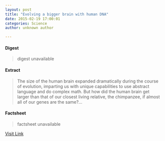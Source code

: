 ```yaml
---
layout: post
title: "Evolving a bigger brain with human DNA"
date: 2015-02-19 17:00:01
categories: Science
author: unknown author

---
```



#### Digest
>digest unavailable

#### Extract
>The size of the human brain expanded dramatically during the course of evolution, imparting us with unique capabilities to use abstract language and do complex math. But how did the human brain get larger than that of our closest living relative, the chimpanzee, if almost all of our genes are the same?...

#### Factsheet
>factsheet unavailable

[Visit Link](http://phys.org/news343558525.html)


